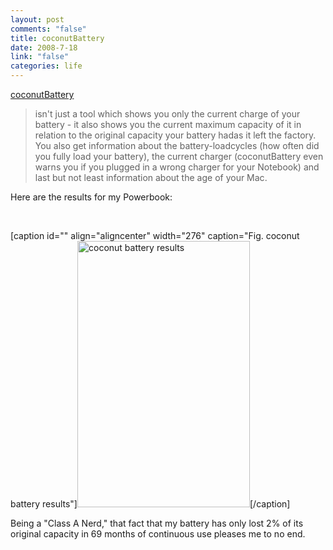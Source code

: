 ```yaml
--- 
layout: post
comments: "false"
title: coconutBattery
date: 2008-7-18
link: "false"
categories: life
---
```

<a title="coconutBattery" href="http://www.coconut-flavour.com/coconutbattery/">coconutBattery</a>
<blockquote><span>isn't just a tool which shows you only the current charge of your battery - it also shows you the </span><span>current maximum capacity</span><span> of it in relation to the </span><span>original capacity your battery had</span><span>as it left the factory.
You also get information about the </span><span>battery-loadcycles</span><span> (how often did you fully load your battery), the current charger (coconutBattery even warns you if you plugged in a wrong charger for your Notebook) and last but not least information about the </span><span>age of your Mac</span><span>.</span></blockquote>
Here are the results for my Powerbook:

 

[caption id="" align="aligncenter" width="276" caption="Fig. coconut battery results"]<img class=" " title="69 months and still strong" src="http://zanshin.net/images/coconutBattery.png" alt="coconut battery results" width="276" height="426" />[/caption]

Being a "Class A Nerd," that fact that my battery has only lost 2% of its original capacity in 69 months of continuous use pleases me to no end.
